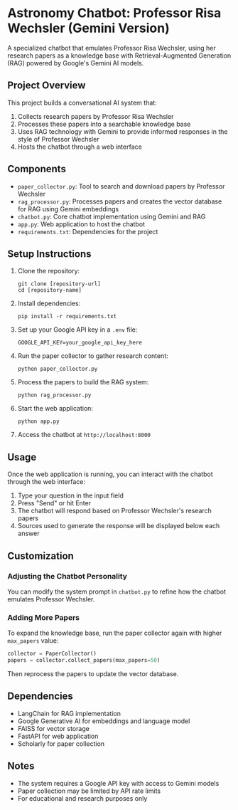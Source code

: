 # Astronomy Chatbot: Professor Risa Wechsler (Gemini Version)

A specialized chatbot that emulates Professor Risa Wechsler, using her research papers as a knowledge base with Retrieval-Augmented Generation (RAG) powered by Google's Gemini AI models.

## Project Overview

This project builds a conversational AI system that:
1. Collects research papers by Professor Risa Wechsler
2. Processes these papers into a searchable knowledge base
3. Uses RAG technology with Gemini to provide informed responses in the style of Professor Wechsler
4. Hosts the chatbot through a web interface

## Components

- `paper_collector.py`: Tool to search and download papers by Professor Wechsler
- `rag_processor.py`: Processes papers and creates the vector database for RAG using Gemini embeddings
- `chatbot.py`: Core chatbot implementation using Gemini and RAG
- `app.py`: Web application to host the chatbot
- `requirements.txt`: Dependencies for the project

## Setup Instructions

1. Clone the repository:
   ```
   git clone [repository-url]
   cd [repository-name]
   ```

2. Install dependencies:
   ```
   pip install -r requirements.txt
   ```

3. Set up your Google API key in a `.env` file:
   ```
   GOOGLE_API_KEY=your_google_api_key_here
   ```

4. Run the paper collector to gather research content:
   ```
   python paper_collector.py
   ```

5. Process the papers to build the RAG system:
   ```
   python rag_processor.py
   ```

6. Start the web application:
   ```
   python app.py
   ```

7. Access the chatbot at `http://localhost:8000`

## Usage

Once the web application is running, you can interact with the chatbot through the web interface:

1. Type your question in the input field
2. Press "Send" or hit Enter
3. The chatbot will respond based on Professor Wechsler's research papers
4. Sources used to generate the response will be displayed below each answer

## Customization

### Adjusting the Chatbot Personality

You can modify the system prompt in `chatbot.py` to refine how the chatbot emulates Professor Wechsler.

### Adding More Papers

To expand the knowledge base, run the paper collector again with higher `max_papers` value:

```python
collector = PaperCollector()
papers = collector.collect_papers(max_papers=50)
```

Then reprocess the papers to update the vector database.

## Dependencies

- LangChain for RAG implementation
- Google Generative AI for embeddings and language model
- FAISS for vector storage
- FastAPI for web application
- Scholarly for paper collection

## Notes

- The system requires a Google API key with access to Gemini models
- Paper collection may be limited by API rate limits
- For educational and research purposes only 